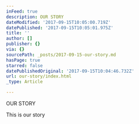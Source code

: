 ```yaml
---
inFeed: true
description: OUR STORY
dateModified: '2017-09-15T10:05:00.719Z'
datePublished: '2017-09-15T10:05:01.975Z'
title: ''
author: []
publisher: {}
via: {}
sourcePath: _posts/2017-09-15-our-story.md
hasPage: true
starred: false
datePublishedOriginal: '2017-09-15T10:04:46.732Z'
url: our-story/index.html
_type: Article

---
```

OUR STORY

This is our story